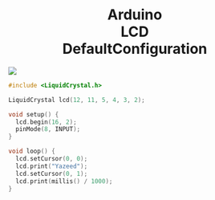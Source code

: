 <h1 align="center">
    Arduino <br> LCD <br> DefaultConfiguration
</h1>

<img src="https://cdn.discordapp.com/attachments/1117421198339473508/1137862627121451138/image.png" onerror="this.src='https://i.ibb.co/C7M5XcZ/image.png'" >

```c
#include <LiquidCrystal.h>

LiquidCrystal lcd(12, 11, 5, 4, 3, 2);

void setup() {
  lcd.begin(16, 2);
  pinMode(8, INPUT);
}

void loop() {
  lcd.setCursor(0, 0);
  lcd.print("Yazeed");
  lcd.setCursor(0, 1);
  lcd.print(millis() / 1000);
}
```
